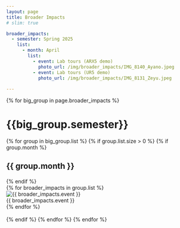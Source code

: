 ```yaml
---
layout: page
title: Broader Impacts
# slim: true

broader_impacts:
  - semester: Spring 2025
    list:
      - month: April
        list:
          - event: Lab tours (ARX5 demo)
            photo_url: /img/broader_impacts/IMG_8140_Ayano.jpeg
          - event: Lab tours (UR5 demo)
            photo_url: /img/broader_impacts/IMG_8131_Zeyu.jpeg
  
---
```


<!-- ## Summer 2024
### August

<div style="display: flex; justify-content: space-between; align-items: center;">  
    <div style="flex: 1;">  
        <img src="/img/broader_impacts/Lab_social.jpeg" alt="Detroit Pizza Depot" style="width: 90%; display: block;">  
        <p style="text-align: center; margin-top: 10px;">Detroit Pizza Depot</p>  
    </div>  
    <div style="flex: 1;">  
        <img src="/img/broader_impacts/Birthday.jpeg" alt="Happy birthday to Daniel!" style="width: 90%; display: block;">  
        <p style="text-align: center; margin-top: 10px;">Happy birthday to Daniel!🎂</p>  
    </div>  
</div> -->

<div class="row">
  {% for big_group in page.broader_impacts %}
    <h1> {{big_group.semester}} </h1>
    {% for group in big_group.list %}
      {% if group.list.size > 0 %}
        {% if group.month %}
          <h2 style="text-align: left; margin-bottom: 20px;"> {{ group.month }} </h2>
        {% endif %}
        <div class="row broader_impacts-row">  
          {% for broader_impacts in group.list %}  
            <div class="col-xl-6 col-lg-6 col-md-6 text-center col-sm-12 col-xs-12 broader_impacts-col">  
              <img class="lab-photo img-responsive" src="{{ broader_impacts.photo_url }}" alt="{{ broader_impacts.event }}">    
              <div class="photo-caption">{{ broader_impacts.event }}</div>  
            </div>  
          {% endfor %}  
        </div>
      <br>
      {% endif %}
    {% endfor %}
  {% endfor %}
</div>


